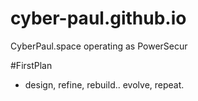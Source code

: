 # cyber-paul.github.io

CyberPaul.space operating as PowerSecur

#FirstPlan

 - design, refine, rebuild.. evolve, repeat.


